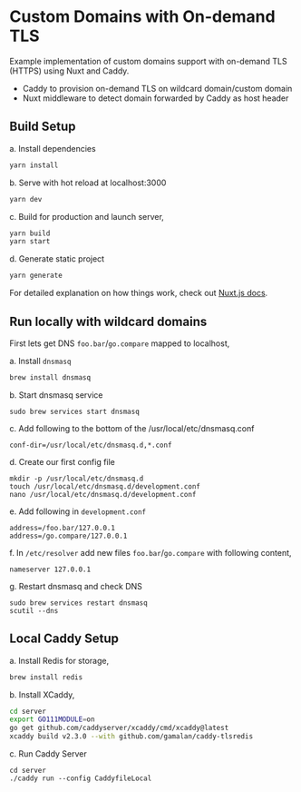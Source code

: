 # Custom Domains with On-demand TLS
Example implementation of custom domains support with on-demand TLS (HTTPS) using Nuxt and Caddy.

- Caddy to provision on-demand TLS on wildcard domain/custom domain
- Nuxt middleware to detect domain forwarded by Caddy as host header

## Build Setup

a. Install dependencies
```bash
yarn install
```

b. Serve with hot reload at localhost:3000
```bash
yarn dev
```

c. Build for production and launch server,
```bash
yarn build
yarn start
```

d. Generate static project
```bash
yarn generate
```

For detailed explanation on how things work, check out [Nuxt.js docs](https://nuxtjs.org).

## Run locally with wildcard domains

First lets get DNS `foo.bar`/`go.compare` mapped to localhost,

a. Install `dnsmasq`
```bash
brew install dnsmasq
```
b. Start dnsmasq service
```
sudo brew services start dnsmasq
```

c. Add following to the bottom of the /usr/local/etc/dnsmasq.conf

```
conf-dir=/usr/local/etc/dnsmasq.d,*.conf
```

d. Create our first config file
```
mkdir -p /usr/local/etc/dnsmasq.d
touch /usr/local/etc/dnsmasq.d/development.conf
nano /usr/local/etc/dnsmasq.d/development.conf
```

e. Add following in `development.conf`

```
address=/foo.bar/127.0.0.1
address=/go.compare/127.0.0.1
```

f. In `/etc/resolver` add new files `foo.bar`/`go.compare` with following content,

```
nameserver 127.0.0.1
```

g. Restart dnsmasq and check DNS

```
sudo brew services restart dnsmasq
scutil --dns
```


## Local Caddy Setup

a. Install Redis for storage,
```bash
brew install redis
```

b. Install XCaddy,

```bash
cd server
export GO111MODULE=on
go get github.com/caddyserver/xcaddy/cmd/xcaddy@latest
xcaddy build v2.3.0 --with github.com/gamalan/caddy-tlsredis
```

c. Run Caddy Server
```
cd server
./caddy run --config CaddyfileLocal
```
